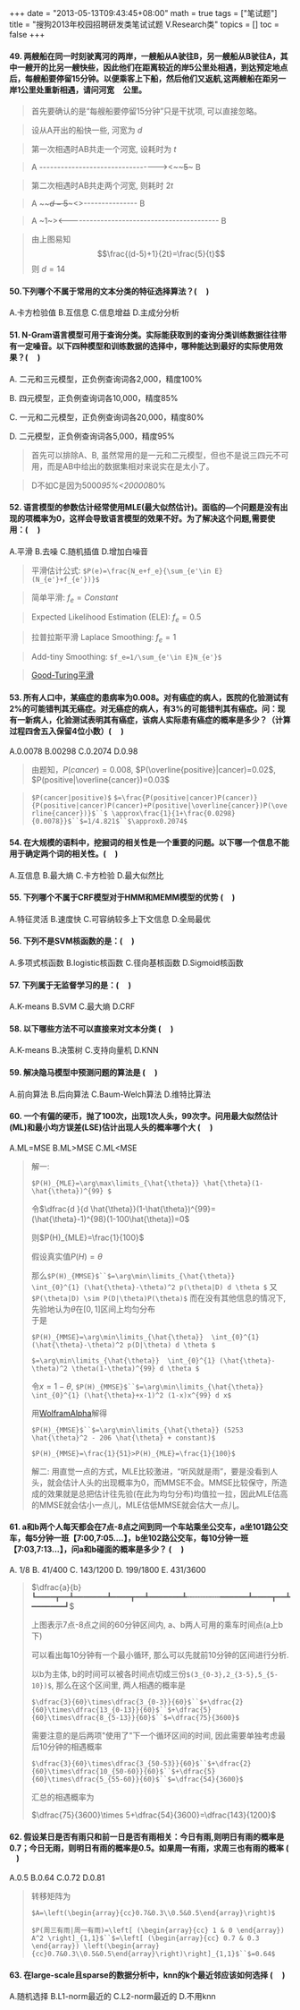 +++
date = "2013-05-13T09:43:45+08:00"
math = true
tags = ["笔试题"]
title = "搜狗2013年校园招聘研发类笔试试题 V.Research类"
topics = []
toc = false
+++

#### 49. 两艘船在同一时刻驶离河的两岸，一艘船从A驶往B，另一艘船从B驶往A，其中一艘开的比另一艘快些，因此他们在距离较近的岸5公里处相遇，到达预定地点后，每艘船要停留15分钟。以便乘客上下船，然后他们又返航,这两艘船在距另一岸1公里处重新相遇，请问河宽<font color="white">14</font>公里。

> 首先要确认的是“每艘船要停留15分钟”只是干扰项, 可以直接忽略。

> 设从A开出的船快一些, 河宽为 $d$

> 第一次相遇时AB共走一个河宽, 设耗时为 $t$

> A ---------------------------------><~~~~~~$5$~~~~~ B

> 第二次相遇时AB共走两个河宽, 则耗时 $2t$

> A ~~~~~~~~~~$d-5$~~~~~~~~~<>--------------- B

> A ~$1$~><------------------------------------------ B

> 由上图易知
> $$\frac{(d-5)+1}{2t}=\frac{5}{t}$$
> 则 $d=14$

#### 50.下列哪个不属于常用的文本分类的特征选择算法？( <font color="white">D</font> )

A.卡方检验值  B.互信息  C.信息增益  D.主成分分析

#### 51. N-Gram语言模型可用于查询分类。实际能获取到的查询分类训练数据往往带有一定噪音。以下四种模型和训练数据的选择中，哪种能达到最好的实际使用效果？( <font color="white">C</font> )

A. 二元和三元模型，正负例查询词各2,000，精度100%

B. 四元模型，正负例查询词各10,000，精度85%

C. 一元和二元模型，正负例查询词各20,000，精度80%

D. 二元模型，正负例查询词各5,000，精度95%


> 首先可以排除A、B, 虽然常用的是一元和二元模型，但也不是说三四元不可用，而是AB中给出的数据集相对来说实在是太小了。

> D不如C是因为5000*95%<20000*80%

#### 52. 语言模型的参数估计经常使用MLE(最大似然估计)。面临的—个问题是没有出现的项概率为0，这样会导致语言模型的效果不好。为了解决这个问题,需要使用：( <font color="white">A</font> )

A.平滑  B.去噪  C.随机插值  D.增加白噪音

> 平滑估计公式: `$P(e)=\frac{N_e+f_e}{\sum_{e'\in E}(N_{e'}+f_{e'})}$`

> 简单平滑: $f_e=Constant$

> Expected Likelihood Estimation (ELE): $f_e=0.5$

> 拉普拉斯平滑 Laplace Smoothing: $f_e=1$

> Add-tiny Smoothing: `$f_e=1/\sum_{e'\in E}N_{e'}$`

> [Good-Turing平滑](https://zh.wikipedia.org/wiki/%E5%9B%BE%E7%81%B5%E4%BC%B0%E8%AE%A1)

#### 53. 所有人口中，某癌症的患病率为0.008。对有癌症的病人，医院的化验测试有2%的可能错判其无癌症。对无癌症的病人，有3%的可能错判其有癌症。问：现有一新病人，化验测试表明其有癌症，该病人实际患有癌症的概率是多少？（计算过程四舍五入保留4位小数）( <font color="white">C</font> )

A.0.0078  B.00298  C.0.2074  D.0.98

> 由题知，$P(cancer)=0.008$, $P(\overline{positive}|cancer)=0.02$, $P(positive|\overline{cancer})=0.03$

> `$P(cancer|positive)$` `$=\frac{P(positive|cancer)P(cancer)}{P(positive|cancer)P(cancer)+P(positive|\overline{cancer})P(\overline{cancer})}$``$ \approx\frac{1}{1+\frac{0.0298}{0.0078}}$``$=1/4.821$``$\approx0.2074$`

#### 54. 在大规模的语料中，挖掘词的相关性是一个重要的问题。以下哪一个信息不能用于确定两个词的相关性。( <font color="white">B</font> )

A.互信息  B.最大熵  C.卡方检验  D.最大似然比

#### 55. 下列哪个不属于CRF模型对于HMM和MEMM模型的优势 ( <font color="white">B</font> )

A.特征灵活  B.速度快  C.可容纳较多上下文信息  D.全局最优

#### 56. 下列不是SVM核函数的是：( <font color="white">B</font> )

A.多项式核函数  B.logistic核函数  C.径向基核函数  D.Sigmoid核函数

#### 57. 下列属于无监督学习的是：( <font color="white">A</font> )

A.K-means  B.SVM  C.最大熵  D.CRF

#### 58. 以下哪些方法不可以直接来对文本分类 ( <font color="white">A</font> )

A.K-means  B.决策树  C.支持向量机  D.KNN

#### 59. 解决隐马模型中预测问题的算法是 ( <font color="white">D</font> )

A.前向算法  B.后向算法  C.Baum-Welch算法  D.维特比算法

#### 60. 一个有偏的硬币，抛了100次，出现1次人头，99次字。问用最大似然估计(ML)和最小均方误差(LSE)估计出现人头的概率哪个大 ( <font color="white">C</font> )

A.ML=MSE  B.ML>MSE  C.ML<MSE

> 解一:
>
> `$P(H)_{MLE}=\arg\max\limits_{\hat{\theta}} \hat{\theta}(1-\hat{\theta})^{99} $`
>
> 令$\dfrac{d }{d \hat{\theta}}(1-\hat{\theta})^{99}=(\hat{\theta}-1)^{98}(1-100\hat{\theta})=0$
>
> 则$P(H)_{MLE}=\frac{1}{100}$
>
>
>
> 假设真实值$P(H)=\theta$
>
> 那么`$P(H)_{MMSE}$``$=\arg\min\limits_{\hat{\theta}}  \int_{0}^{1} (\hat{\theta}-\theta)^2 p(\theta|D) d \theta $`
> 又`$P(\theta|D) \sim P(D|\theta)P(\theta)$` 而在没有其他信息的情况下, 先验地认为$\theta$在$[0, 1]$区间上均匀分布  
> 于是
>
> `$P(H)_{MMSE}=\arg\min\limits_{\hat{\theta}}  \int_{0}^{1} (\hat{\theta}-\theta)^2 p(D|\theta) d \theta $`
>
> `$=\arg\min\limits_{\hat{\theta}}  \int_{0}^{1} (\hat{\theta}-\theta)^2 \theta(1-\theta)^{99} d \theta $`
>
> 令$x=1-\theta$, `$P(H)_{MMSE}$``$=\arg\min\limits_{\hat{\theta}}  \int_{0}^{1} (\hat{\theta}+x-1)^2 (1-x)x^{99} d x$`
>
> 用[WolframAlpha](https://www.wolframalpha.com)解得
>
>  `$P(H)_{MMSE}$``$=\arg\min\limits_{\hat{\theta}} (5253 \hat{\theta}^2 - 206 \hat{\theta} + constant)$`
>
> `$P(H)_{MMSE}=\frac{1}{51}>P(H)_{MLE}=\frac{1}{100}$`
>
> 解二:
> 用直觉一点的方式，MLE比较激进，“听风就是雨”，要是没看到人头，就会估计人头的出现概率为0，而MMSE不会。MMSE比较保守，所造成的效果就是总把估计往先验(在此为均匀分布)均值拉一拉，因此MLE估高的MMSE就会估小一点儿，MLE估低MMSE就会估大一点儿。
>

#### 61. a和b两个人每天都会在7点-8点之间到同一个车站乘坐公交车，a坐101路公交车，每5分钟一班【7:00,7:05....】，b坐102路公交车，每10分钟一班【7:03,7:13...】，问a和b碰面的概率是多少？ ( <font color="white">C</font> )

A. 1/8  B. 41/400  C. 143/1200  D. 199/1800  E. 431/3600

>  $\dfrac{a}{b}┗━━━━┳━━┻━━━━━━━┻━━━━┳━━┻━━━━━━━┻┅┅┅┅┅┅┅━━━━━━┻━━━━┳━━┻━━━━━━━┛$
>
>  上图表示7点-8点之间的60分钟区间内, a、b两人可用的乘车时间点(a上b下)
>
>  可以看出每10分钟有一个最小循环, 那么可以先就前10分钟的区间进行分析.
>
>  以b为主体, b的时间可以被各时间点切成三份`$(3_{0-3},2_{3-5},5_{5-10})$`, 那么在这个区间里, 两人相遇的概率是
>
>  `$\dfrac{3}{60}\times\dfrac{3_{0-3}}{60}$``$+\dfrac{2}{60}\times\dfrac{13_{0-13}}{60}$``$+\dfrac{5}{60}\times\dfrac{8_{5-13}}{60}$``$=\dfrac{75}{3600}$`
>
>  需要注意的是后两项"使用了"下一个循环区间的时间, 因此需要单独考虑最后10分钟的相遇概率
>
> `$\dfrac{3}{60}\times\dfrac{3_{50-53}}{60}$``$+\dfrac{2}{60}\times\dfrac{10_{50-60}}{60}$``$+\dfrac{5}{60}\times\dfrac{5_{55-60}}{60}$``$=\dfrac{54}{3600}$`
>
>  汇总的相遇概率为
>
>  $\dfrac{75}{3600}\times 5+\dfrac{54}{3600}=\dfrac{143}{1200}$
>

#### 62. 假设某日是否有雨只和前一日是否有雨相关：今日有雨,则明日有雨的概率是0.7；今日无雨，则明日有雨的概率是0.5。如果周一有雨，求周三也有雨的概率 ( <font color="white">B</font> )

A.0.5  B.0.64  C.0.72  D.0.81

> 转移矩阵为
>
> `$A=\left(\begin{array}{cc}0.7&0.3\\0.5&0.5\end{array}\right)$`
>
> `$P(周三有雨|周一有雨)=\left[ (\begin{array}{cc} 1 & 0 \end{array}) A^2 \right]_{1,1}$``$=\left[ (\begin{array}{cc} 0.7 & 0.3 \end{array}) \left(\begin{array}{cc}0.7&0.3\\0.5&0.5\end{array}\right)\right]_{1,1}$``$=0.64$`
>

#### 63. 在large-scale且sparse的数据分析中，knn的k个最近邻应该如何选择 ( <font color="white">D</font> )

A.随机选择  B.L1-norm最近的  C.L2-norm最近的  D.不用knn
